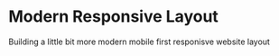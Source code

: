 # Modern Responsive Layout

Building a little bit more modern mobile first responisve website layout
